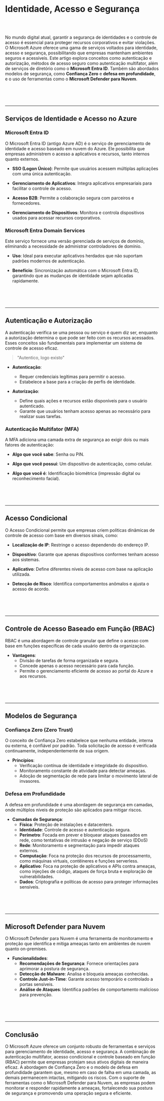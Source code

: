 # **Identidade, Acesso e Segurança**

<br><br>

No mundo digital atual, garantir a segurança de identidades e o controle de acesso é essencial para proteger recursos corporativos e evitar violações. O Microsoft Azure oferece uma gama de serviços voltados para identidade, acesso e segurança, possibilitando que empresas mantenham ambientes seguros e acessíveis. Este artigo explora conceitos como autenticação e autorização, métodos de acesso seguro como autenticação multifator, além de serviços de diretório como o **Microsoft Entra ID**. Também são abordados modelos de segurança, como **Confiança Zero** e **defesa em profundidade**, e o uso de ferramentas como o **Microsoft Defender para Nuvem**.

<br><br><br>

---

## **Serviços de Identidade e Acesso no Azure**

### **Microsoft Entra ID**

O Microsoft Entra ID (antigo Azure AD) é o serviço de gerenciamento de identidade e acesso baseado em nuvem do Azure. Ele possibilita que empresas administrem o acesso a aplicativos e recursos, tanto internos quanto externos.

- **SSO (Logon Único)**: Permite que usuários acessem múltiplas aplicações com uma única autenticação.

- **Gerenciamento de Aplicativos**: Integra aplicativos empresariais para facilitar o controle de acesso.

- **Acesso B2B**: Permite a colaboração segura com parceiros e fornecedores.

- **Gerenciamento de Dispositivos**: Monitora e controla dispositivos usados para acessar recursos corporativos.

### **Microsoft Entra Domain Services**

Este serviço fornece uma versão gerenciada de serviços de domínio, eliminando a necessidade de administrar controladores de domínio.

- **Uso**: Ideal para executar aplicativos herdados que não suportam padrões modernos de autenticação.

- **Benefício**: Sincronização automática com o Microsoft Entra ID, garantindo que as mudanças de identidade sejam aplicadas rapidamente.

<br><br><br>

---

## **Autenticação e Autorização**

A autenticação verifica se uma pessoa ou serviço é quem diz ser, enquanto a autorização determina o que pode ser feito com os recursos acessados. Esses conceitos são fundamentais para implementar um sistema de controle de acesso eficaz.

> "Autentico, logo existo"

- **Autenticação**:
    - Requer credenciais legítimas para permitir o acesso.
    - Estabelece a base para a criação de perfis de identidade.

- **Autorização**:
    - Define quais ações e recursos estão disponíveis para o usuário autenticado.
    - Garante que usuários tenham acesso apenas ao necessário para realizar suas tarefas.

### **Autenticação Multifator (MFA)**

A MFA adiciona uma camada extra de segurança ao exigir dois ou mais fatores de autenticação:

- **Algo que você sabe**: Senha ou PIN.

- **Algo que você possui**: Um dispositivo de autenticação, como celular.

- **Algo que você é**: Identificação biométrica (impressão digital ou reconhecimento facial).

<br><br><br>

---

## **Acesso Condicional**

O Acesso Condicional permite que empresas criem políticas dinâmicas de controle de acesso com base em diversos sinais, como:

- **Localização de IP**: Restringe o acesso dependendo do endereço IP.

- **Dispositivo**: Garante que apenas dispositivos conformes tenham acesso aos sistemas.

- **Aplicativo**: Define diferentes níveis de acesso com base na aplicação utilizada.

- **Detecção de Risco**: Identifica comportamentos anômalos e ajusta o acesso de acordo.

<br><br><br>

---

## **Controle de Acesso Baseado em Função (RBAC)**

RBAC é uma abordagem de controle granular que define o acesso com base em funções específicas de cada usuário dentro da organização.

- **Vantagens**:
    - Divisão de tarefas de forma organizada e segura.
    - Concede apenas o acesso necessário para cada função.
    - Permite o gerenciamento eficiente de acesso ao portal do Azure e aos recursos.

<br><br><br>

---

## **Modelos de Segurança**

### **Confiança Zero (Zero Trust)**

O conceito de Confiança Zero estabelece que nenhuma entidade, interna ou externa, é confiável por padrão. Toda solicitação de acesso é verificada continuamente, independentemente de sua origem.

- **Princípios**:
    - Verificação contínua de identidade e integridade do dispositivo.
    - Monitoramento constante de atividade para detectar ameaças.
    - Adoção de segmentação de rede para limitar o movimento lateral de invasores.

### **Defesa em Profundidade**

A defesa em profundidade é uma abordagem de segurança em camadas, onde múltiplos níveis de proteção são aplicados para mitigar riscos.

- **Camadas de Segurança**:
    - **Física**: Proteção de instalações e datacenters.
    - **Identidade**: Controle de acesso e autenticação segura.
    - **Perímetro**: Focada em prever e bloquear ataques baseados em rede, como tentativas de intrusão e negação de serviço (DDoS)
    - **Rede**: Monitoramento e segmentação para impedir ataques externos.
    - **Computação**: Foca na proteção dos recursos de processamento, como máquinas virtuais, contêineres e funções serverless.
    - **Aplicativo**: Foca na proteção de aplicativos e APIs contra ameaças, como injeções de código, ataques de força bruta e exploração de vulnerabilidades.
    - **Dados**: Criptografia e políticas de acesso para proteger informações sensíveis.

<br><br><br>

---

## **Microsoft Defender para Nuvem**

O Microsoft Defender para Nuvem é uma ferramenta de monitoramento e proteção que identifica e mitiga ameaças tanto em ambientes de nuvem quanto on-premises.

- **Funcionalidades**:
    - **Recomendações de Segurança**: Fornece orientações para aprimorar a postura de segurança.
    - **Detecção de Malware**: Analisa e bloqueia ameaças conhecidas.
    - **Controle Just-in-Time**: Garante acesso temporário e controlado a portas sensíveis.
    - **Análise de Ataques**: Identifica padrões de comportamento malicioso para prevenção.

<br><br><br>

---

## **Conclusão**

O Microsoft Azure oferece um conjunto robusto de ferramentas e serviços para gerenciamento de identidade, acesso e segurança. A combinação de autenticação multifator, acesso condicional e controle baseado em função (RBAC) permite que empresas protejam seus ativos digitais de maneira eficaz. A abordagem de Confiança Zero e o modelo de defesa em profundidade garantem que, mesmo em caso de falha em uma camada, as demais permanecem intactas, mitigando os riscos. Com o suporte de ferramentas como o Microsoft Defender para Nuvem, as empresas podem monitorar e responder rapidamente a ameaças, fortalecendo sua postura de segurança e promovendo uma operação segura e eficiente.